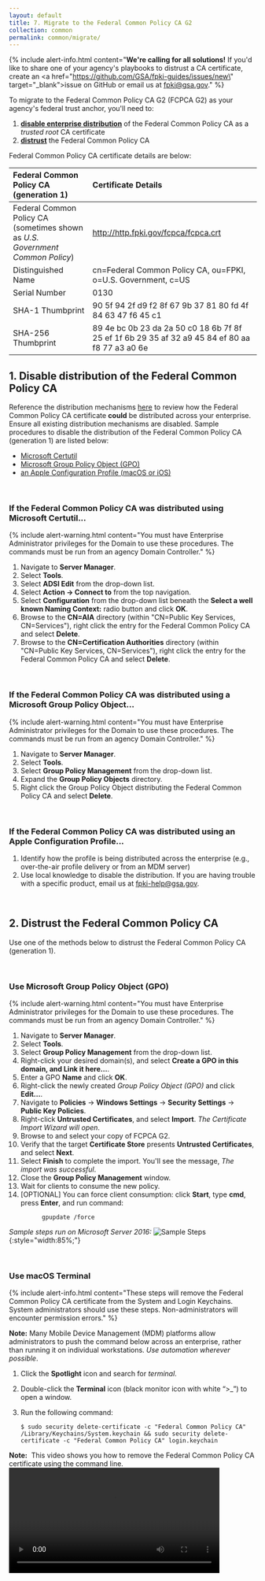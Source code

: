 ```yaml
---
layout: default 
title: 7. Migrate to the Federal Common Policy CA G2
collection: common
permalink: common/migrate/
---
```


{% include alert-info.html content="<strong>We're calling for all solutions!</strong> If you'd like to share one of your agency's playbooks to distrust a CA certificate, create an <a href=\"https://github.com/GSA/fpki-guides/issues/new\" target=\"_blank\">issue on GitHub</a> or email us at fpki@gsa.gov." %}

To migrate to the Federal Common Policy CA G2 (FCPCA G2) as your agency's federal trust anchor, you'll need to:
1. [**disable enterprise distribution**](#1-disable-distribution-of-the-federal-common-policy-ca) of the Federal Common Policy CA as a _trusted root_ CA certificate
1. [**distrust**](#2-distrust-the-federal-common-policy-ca) the Federal Common Policy CA

<p>Federal Common Policy CA certificate details are below:</p>

| **Federal Common Policy CA (generation 1)**  | **Certificate Details**                             |
| :--------  | :-------------------------------     |
| Federal Common Policy CA<br>(sometimes shown as *U.S. Government Common Policy*) | http://http.fpki.gov/fcpca/fcpca.crt |
| Distinguished Name | cn=Federal Common Policy CA, ou=FPKI, o=U.S. Government, c=US |
| Serial Number | 0130 |
| SHA-1 Thumbprint | 90 5f 94 2f d9 f2 8f 67 9b 37 81 80 fd 4f 84 63 47 f6 45 c1 |
| SHA-256 Thumbprint | 89 4e bc 0b 23 da 2a 50 c0 18 6b 7f 8f 25 ef 1f 6b 29 35 af 32 a9 45 84 ef 80 aa f8 77 a3 a0 6e |

## 1. Disable distribution of the Federal Common Policy CA

Reference the distribution mechanisms [here]({{site.baseurl}}/common/distribute-os/) to review how the Federal Common Policy CA certificate **could** be distributed across your enterprise.  Ensure all existing distribution mechanisms are disabled. Sample procedures to disable the distribution of the Federal Common Policy CA (generation 1) are listed below:

- [Microsoft Certutil](#if-the-federal-common-policy-ca-was-distributed-using-microsoft-certutil)
- [Microsoft Group Policy Object (GPO)](#if-the-federal-common-policy-ca-was-distributed-using-a-group-policy-object)
- [an Apple Configuration Profile (macOS or iOS)](#if-the-federal-common-policy-ca-was-distributed-using-an-apple-configuration-profile)

<br>

### If the Federal Common Policy CA was distributed using Microsoft Certutil...
{% include alert-warning.html content="You must have Enterprise Administrator privileges for the Domain to use these procedures. The commands must be run from an agency Domain Controller." %}

1. Navigate to **Server Manager**.
1. Select **Tools**.
1. Select **ADSI Edit** from the drop-down list.
1. Select **Action -> Connect to** from the top navigation.
1. Select **Configuration** from the drop-down list beneath the **Select a well known Naming Context:** radio button and click **OK**.
1. Browse to the **CN=AIA** directory (within "CN=Public Key Services, CN=Services"), right click the entry for the Federal Common Policy CA and select **Delete**.
1. Browse to the **CN=Certification Authorities** directory (within "CN=Public Key Services, CN=Services"), right click the entry for the Federal Common Policy CA and select **Delete**.

<br>

### If the Federal Common Policy CA was distributed using a Microsoft Group Policy Object...
{% include alert-warning.html content="You must have Enterprise Administrator privileges for the Domain to use these procedures. The commands must be run from an agency Domain Controller." %}

1. Navigate to **Server Manager**.
1. Select **Tools**.
1. Select **Group Policy Management** from the drop-down list.
1. Expand the **Group Policy Objects** directory.
1. Right click the Group Policy Object distributing the Federal Common Policy CA and select **Delete**.

<br>

### If the Federal Common Policy CA was distributed using an Apple Configuration Profile...
1. Identify how the profile is being distributed across the enterprise (e.g., over-the-air profile delivery or from an MDM server)
2. Use local knowledge to disable the distribution.  If you are having trouble with a specific product, email us at fpki-help@gsa.gov.

<br>

## 2. Distrust the Federal Common Policy CA 

Use one of the methods below to distrust the Federal Common Policy CA (generation 1).

<br>

### Use Microsoft Group Policy Object (GPO)

{% include alert-warning.html content="You must have Enterprise Administrator privileges for the Domain to use these procedures. The commands must be run from an agency Domain Controller." %}

1. Navigate to **Server Manager**.
1. Select **Tools**.
1. Select **Group Policy Management** from the drop-down list.
1. Right-click your desired domain(s), and select **Create a GPO in this domain, and Link it here…**.
1. Enter a GPO **Name** and click **OK**.
1. Right-click the newly created *Group Policy Object (GPO)* and click **Edit…**.
1. Navigate to **Policies** -> **Windows Settings** -> **Security Settings** -> **Public Key Policies**.  
1. Right-click **Untrusted Certificates**, and select **Import**. *The Certificate Import Wizard will open*. 
1. Browse to and select your copy of FCPCA G2.
1. Verify that the target **Certificate Store** presents **Untrusted Certificates**, and select **Next**.
1. Select **Finish** to complete the import.  You'll see the message, *The import was successful*.
1. Close the **Group Policy Management** window.
1. Wait for clients to consume the new policy.
1. [OPTIONAL] You can force client consumption:  click **Start**, type **cmd**, press **Enter**, and run command:
    ```
          gpupdate /force
    ```
	
*Sample steps run on Microsoft Server 2016:*
![Sample Steps]({{site.baseurl}}/img/distrust-gpo.gif){:style="width:85%;"}
<br>

<br>

### Use macOS Terminal

{% include alert-info.html content="These steps will remove the Federal Common Policy CA certificate from the System and Login Keychains. System administrators should use these steps. Non-administrators will encounter permission errors." %}

**Note:** Many Mobile Device Management (MDM) platforms allow administrators to push the command below across an enterprise, rather than running it on individual workstations. _Use automation wherever possible_.

1. Click the **Spotlight** icon and search for *terminal*.
2. Double-click the **Terminal** icon (black monitor icon with white “>_”) to open a window.
3. Run the following command:

    ```
	$ sudo security delete-certificate -c "Federal Common Policy CA" /Library/Keychains/System.keychain && sudo security delete-certificate -c "Federal Common Policy CA" login.keychain
    ```
    
**Note:**&nbsp;&nbsp;This video shows you how to remove the Federal Common Policy CA certificate using the command line.
<br>
<video width="85%" controls>
  <source src="{{site.baseurl}}/video/remove_command_line.mp4" type="video/mp4">
</video>
<br>


